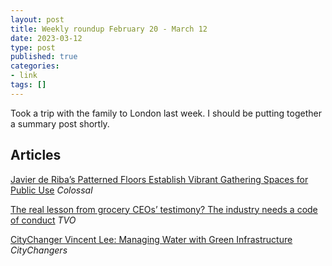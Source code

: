 ```yaml
---
layout: post
title: Weekly roundup February 20 - March 12
date: 2023-03-12
type: post
published: true
categories:
- link
tags: []
---
```


Took a trip with the family to London last week. I should be putting together a summary post shortly.

## Articles

[Javier de Riba’s Patterned Floors Establish Vibrant Gathering Spaces for Public Use](https://www.thisiscolossal.com/2023/02/javier-de-riba-floor-project/ "Javier de Riba’s Patterned Floors Establish Vibrant Gathering Spaces for Public Use. By Grace Ebert") *Colossal*

[The real lesson from grocery CEOs’ testimony? The industry needs a code of conduct](https://www.tvo.org/article/the-real-lesson-from-grocery-ceos-testimony-the-industry-needs-a-code-of-conduct "The real lesson from grocery CEOs’ testimony? The industry needs a code of conduct. By Corey Mintz") *TVO*

[CityChanger Vincent Lee: Managing Water with Green Infrastructure](https://citychangers.org/citychanger-vincent-lee/ "CityChanger Vincent Lee: Managing Water with Green Infrastructure. By Karl Dickinson") *CityChangers*
